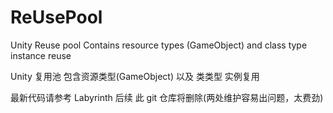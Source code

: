 # ReUsePool
Unity Reuse pool
Contains resource types (GameObject)  and class type instance reuse

Unity 复用池
包含资源类型(GameObject) 以及 类类型 实例复用


最新代码请参考 Labyrinth 后续 此 git 仓库将删除(两处维护容易出问题，太费劲)
